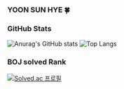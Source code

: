 ### YOON SUN HYE 🍀

<!--
**SunHyeYoon/SunHyeYoon** is a ✨ _special_ ✨ repository because its `README.md` (this file) appears on your GitHub profile.

Here are some ideas to get you started:

- 🔭 I’m currently working on ...
- 🌱 I’m currently learning ...
- 👯 I’m looking to collaborate on ...
- 🤔 I’m looking for help with ...
- 💬 Ask me about ...
- 📫 How to reach me: ...
- 😄 Pronouns: ...
- ⚡ Fun fact: ...
-->

### GitHub Stats
![Anurag's GitHub stats](https://github-readme-stats.vercel.app/api?username=SunHyeYoon&show_icons=true&theme=tokyonight)
![Top Langs](https://github-readme-stats.vercel.app/api/top-langs/?username=SunHyeYoon&layout=compact&theme=tokyonight)

### BOJ solved Rank
[![Solved.ac 프로필](http://mazassumnida.wtf/api/v2/generate_badge?boj=lieto96)](https://solved.ac/lieto96)

